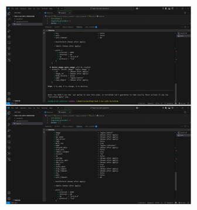 ![image alt](https://github.com/osuruchaitanya/cfdf/blob/283b0595ad47a984546f181b4c9976075300f2dd/screenshot5.png)
![image alt](https://github.com/osuruchaitanya/cfdf/blob/aa542d28213d44b688284d77fc7b745aa79d7945/screenshot4.png)
